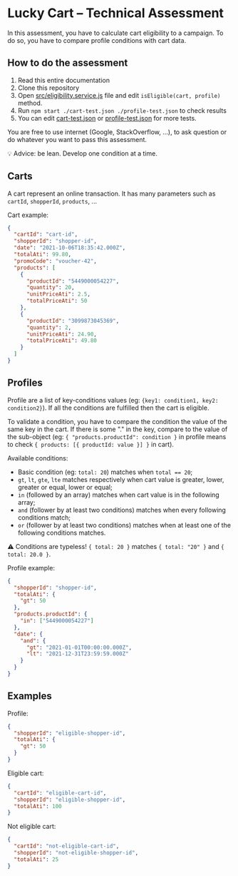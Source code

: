 # Lucky Cart – Technical Assessment

In this assessment, you have to calculate cart eligibility to a campaign. To do so, you have to compare profile conditions with cart data.

## How to do the assessment

1. Read this entire documentation
2. Clone this repository
3. Open [src/eligibility.service.js](./src/eligibility.service.js) file and edit `isEligible(cart, profile)` method.
4. Run `npm start ./cart-test.json ./profile-test.json` to check results
5. You can edit [cart-test.json](./cart-test.json) or [profile-test.json](./profile-test.json) for more tests.

You are free to use internet (Google, StackOverflow, ...), to ask question or do whatever you want to pass this assessment.

💡 Advice: be lean. Develop one condition at a time.

## Carts

A cart represent an online transaction. It has many parameters such as `cartId`, `shopperId`, `products`, ...

Cart example:
```json
{
  "cartId": "cart-id",
  "shopperId": "shopper-id",
  "date": "2021-10-06T18:35:42.000Z",
  "totalAti": 99.80,
  "promoCode": "voucher-42",
  "products": [
    {
      "productId": "5449000054227",
      "quantity": 20,
      "unitPriceAti": 2.5,
      "totalPriceAti": 50
    },
    {
      "productId": "3099873045369",
      "quantity": 2,
      "unitPriceAti": 24.90,
      "totalPriceAti": 49.80
    }
  ]
}
```

## Profiles

Profile are a list of key-conditions values (eg: `{key1: condition1, key2: condition2}`). If all the conditions are fulfilled then the cart is eligible.

To validate a condition, you have to compare the condition the value of the same key in the cart. If there is some "." in the key, compare to the value of the sub-object (eg: `{ "products.productId": condition }` in profile means to check `{ products: [{ productId: value }] }` in cart). 

Available conditions:
- Basic condition (eg: `total: 20`) matches when `total == 20`;
- `gt`, `lt`, `gte`, `lte` matches respectively when cart value is greater, lower, greater or equal, lower or equal;
- `in` (followed by an array) matches when cart value is in the following array;
- `and` (follower by at least two conditions) matches when every following conditions match;
- `or` (follower by at least two conditions) matches when at least one of the following conditions matches.

⚠️ Conditions are typeless! `{ total: 20 }` matches `{ total: "20" }` and `{ total: 20.0 }`.


Profile example:
```json
{
  "shopperId": "shopper-id",
  "totalAti": {
    "gt": 50
  },
  "products.productId": {
    "in": ["5449000054227"]
  },
  "date": {
    "and": {
      "gt": "2021-01-01T00:00:00.000Z",
      "lt": "2021-12-31T23:59:59.000Z"
    }
  }
}
```

## Examples

Profile:
```json
{
  "shopperId": "eligible-shopper-id",
  "totalAti": {
    "gt": 50
  }
}
```

Eligible cart:
```json
{
  "cartId": "eligible-cart-id",
  "shopperId": "eligible-shopper-id",
  "totalAti": 100
}
```

Not eligible cart:
```json
{
  "cartId": "not-eligible-cart-id",
  "shopperId": "not-eligible-shopper-id",
  "totalAti": 25
}
```
